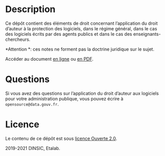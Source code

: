 
# Description

Ce dépôt contient des éléments de droit concernant l’application du
droit d’auteur à la protection des logiciels, dans le régime général,
dans le cas des logiciels écrits par des agents publics et dans le cas
des enseignants-chercheurs.

\*Attention \*: ces notes ne forment pas la doctrine juridique sur le sujet.

Accéder au document [en ligne](droit-auteur-logiciel.md) ou [en PDF](droit-auteur-logiciel.pdf).


# Questions

Si vous avez des questions sur l’application du droit d’auteur aux
logiciels pour votre administration publique, vous pouvez écrire à
`opensource@data.gouv.fr`.


# Licence

Le contenu de ce dépôt est sous [licence Ouverte 2.0](LICENSE.md).

2019-2021 DINSIC, Etalab.

